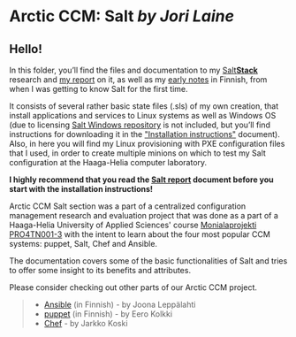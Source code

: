 **Arctic CCM: Salt** *by Jori Laine*
===================

## Hello!
In this folder, you’ll find the files and documentation to my [Salt**Stack**](https://docs.saltstack.com/en/latest/contents.html) research and [my report](https://github.com/joonaleppalahti/CCM/blob/master/salt/Salt%20report.md) on it, as well as my [early notes](https://github.com/joonaleppalahti/CCM/blob/master/salt/Origin%20(in%20finnish)/Salt%20raportti.md) in Finnish, from when I was getting to know Salt for the first time.

It consists of several rather basic state files (.sls) of my own creation, that install applications and services to Linux systems as well as Windows OS (due to licensing [Salt Windows repository](https://docs.saltstack.com/en/latest/topics/windows/windows-package-manager.html) is not included, but you’ll find instructions for downloading it in the ["Installation instructions"](https://github.com/joonaleppalahti/CCM/blob/master/salt/Installation%20instructions.md) document). Also, in here you will find my Linux provisioning with PXE configuration files that I used, in order to create multiple minions on which to test my Salt configuration at the Haaga-Helia computer laboratory. 

**I highly recommend that you read the [Salt report](https://github.com/joonaleppalahti/CCM/blob/master/salt/Salt%20report.md) document before you start with the installation instructions!**

Arctic CCM Salt section was a part of a centralized configuration management research and evaluation project that was done as a part of a Haaga-Helia University of Applied Sciences' course [Monialaprojekti PRO4TN001-3](http://www.haaga-helia.fi/fi/opinto-opas/opintojaksokuvaukset/PRO4TN001) with the intent to learn about the four most popular CCM systems: puppet, Salt, Chef and Ansible.

The documentation covers some of the basic functionalities of Salt and tries to offer some insight to its benefits and attributes.

Please consider checking out other parts of our Arctic CCM project.

> - [Ansible](https://github.com/joonaleppalahti/CCM/tree/master/ansible) (in Finnish) - by Joona Leppälahti
> - [puppet](https://github.com/joonaleppalahti/CCM/tree/master/puppet) (in Finnish) - by Eero Kolkki
> - [Chef](https://github.com/joonaleppalahti/CCM/tree/master/chef/Chef) - by Jarkko Koski
